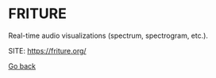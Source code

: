 # FRITURE

 Real-time audio visualizations (spectrum, spectrogram, etc.).
 
 SITE: https://friture.org/

 [Go back](https://portable-linux-apps.github.io/apps.html)
